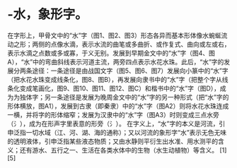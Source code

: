 # -水，象形字。
在字形上，甲骨文中的“水”字（图1、图2、图3）形态各异而基本形体像水蜿蜒流动之形；两侧的点像水滴，表示水流的曲笔或多曲折、或作复式、曲向或左或右，表示水滴之点数或多或寡，于义无别。发展到早期金文中的“水”字（图4、图A），“水”中的弯曲斜线表示河道主流，两旁四点表示水花水珠。此后，“水”字的发展分两条途径：一条途径是由战国文字（图5、图6、图7）发展向小篆中的“水”字（把水花水珠变成线条化，图8、图B），再发展向隶书中的“水”字（把整个字从线条化变成笔画化，图9、图10、图11、图12、图C）和楷书中的“水”字（图D），成为为独体字；另一条途径是发展为晚周金文中的“水”字的另一种形式（把“水”字的形体横放，图A1），发展到古隶（即秦隶）中的“水”字（图A2）则将水花水珠连成一横，并将字的形体缩窄；发展为汉隶中的“水”字（图A3）时则变成三点水旁（氵），成为在形声字里表意的形旁（氵）。
在字义上，“水”字的本义是河流，引申泛指一切水域（江、河、湖、海的通称）；又以河流的象形字“水”表示无色无味的透明液体，引申泛指某些液态物质；又由水静则平衍生出水准、用水测平的含义；还有游水、五行之一、生活在各类水体中的生物（水生动植物）等含义。 [1]  [5] 
